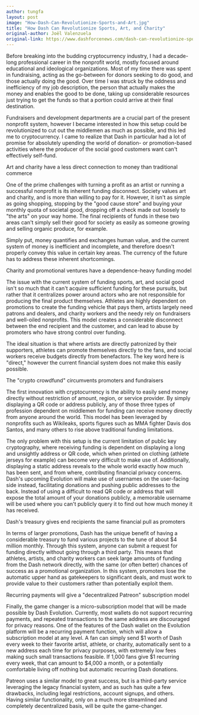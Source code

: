```yaml
---
author: tungfa
layout: post
image: "How-Dash-Can-Revolutionize-Sports-and-Art.jpg"
title: "How Dash Can Revolutionize Sports, Art, and Charity"
original-author: Joël Valenzuela 
original-link: https://www.dashforcenews.com/dash-can-revolutionize-sports-art-charity/
---
```



Before breaking into the budding cryptocurrency industry, I had a decade-long professional career in the nonprofit world, mostly focused around educational and ideological organizations. Most of my time there was spent in fundraising, acting as the go-between for donors seeking to do good, and those actually doing the good. Over time I was struck by the oddness and inefficiency of my job description, the person that actually makes the money and enables the good to be done, taking up considerable resources just trying to get the funds so that a portion could arrive at their final destination. 

Fundraisers and development departments are a crucial part of the present nonprofit system, however I became interested in how this setup could be revolutionized to cut out the middlemen as much as possible, and this led me to cryptocurrency. I came to realize that Dash in particular had a lot of promise for absolutely upending the world of donation- or promotion-based activities where the producer of the social good customers want can't effectively self-fund.

Art and charity have a less direct connection to money than traditional commerce

One of the prime challenges with turning a profit as an artist or running a successful nonprofit is its inherent funding disconnect. Society values art and charity, and is more than willing to pay for it. However, it isn't as simple as going shopping, stopping by the "good cause store" and buying your monthly quota of societal good, dropping off a check made out loosely to "the arts" on your way home. The final recipients of funds in these two areas can't simply sell their good for society as easily as someone growing and selling organic produce, for example.

Simply put, money quantifies and exchanges human value, and the current system of money is inefficient and incomplete, and therefore doesn't properly convey this value in certain key areas. The currency of the future has to address these inherent shortcomings.

Charity and promotional ventures have a dependence-heavy funding model

The issue with the current system of funding sports, art, and social good isn't so much that it can't acquire sufficient funding for these pursuits, but rather that it centralizes power around actors who are not responsible for producing the final product themselves. Athletes are highly dependent on promotions to create the funding vehicle that pays them, artists largely need patrons and dealers, and charity workers and the needy rely on fundraisers and well-oiled nonprofits. This model creates a considerable disconnect between the end recipient and the customer, and can lead to abuse by promoters who have strong control over funding.

The ideal situation is that where artists are directly patronized by their supporters, athletes can promote themselves directly to the fans, and social workers receive budgets directly from benefactors. The key word here is "direct," however the current financial system does not make this easily possible.

The "crypto crowdfund" circumvents promoters and fundraisers

The first innovation with cryptocurrency is the ability to easily send money directly without restriction of amount, region, or service provider. By simply displaying a QR code or address publicly, any of those three types of profession dependent on middlemen for funding can receive money directly from anyone around the world. This model has been leveraged by nonprofits such as Wikileaks, sports figures such as MMA fighter Davis dos Santos, and many others to rise above traditional funding limitations.

The only problem with this setup is the current limitation of public key cryptography, where receiving funding is dependent on displaying a long and unsightly address or QR code, which when printed on clothing (athlete jerseys for example) can become very difficult to make use of. Additionally, displaying a static address reveals to the whole world exactly how much has been sent, and from where, contributing financial privacy concerns. Dash's upcoming Evolution will make use of usernames on the user-facing side instead, facilitating donations and pushing public addresses to the back. Instead of using a difficult to read QR code or address that will expose the total amount of your donations publicly, a memorable username will be used where you can't publicly query it to find out how much money it has received.

Dash's treasury gives end recipients the same financial pull as promoters

In terms of larger promotions, Dash has the unique benefit of having a considerable treasury to fund various projects to the tune of about $4 million monthly. Through this system, anyone can submit a request for funding directly without going through a third party. This means that athletes, artists, and charity workers can seek large amounts of funding from the Dash network directly, with the same (or often better) chances of success as a promotional organization. In this system, promoters lose the automatic upper hand as gatekeepers to significant deals, and must work to provide value to their customers rather than potentially exploit them.

Recurring payments will give a "decentralized Patreon" subscription model

Finally, the game changer is a micro-subscription model that will be made possible by Dash Evolution. Currently, most wallets do not support recurring payments, and repeated transactions to the same address are discouraged for privacy reasons. One of the features of the Dash wallet on the Evolution platform will be a recurring payment function, which will allow a subscription model at any level. A fan can simply send $1 worth of Dash every week to their favorite artist, athlete, or charity, automatically sent to a new address each time for privacy purposes, with extremely low fees making such small transactions feasible. If 1,000 fans give $1 recurring every week, that can amount to $4,000 a month, or a potentially comfortable living off nothing but automatic recurring Dash donations.

Patreon uses a similar model to great success, but is a third-party service leveraging the legacy financial system, and as such has quite a few drawbacks, including legal restrictions, account signups, and others. Having similar functionality, only on a much more streamlined and completely decentralized basis, will be quite the game-changer.
